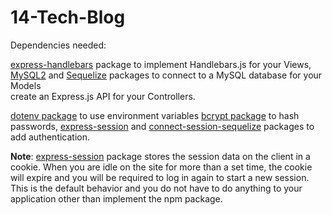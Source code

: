 # 14-Tech-Blog

Dependencies needed:

[express-handlebars](https://www.npmjs.com/package/express-handlebars) package to implement Handlebars.js for your Views, 
[MySQL2](https://www.npmjs.com/package/mysql2) 
and 
[Sequelize](https://www.npmjs.com/package/sequelize) packages to connect to a MySQL database for your Models  
create an Express.js API for your Controllers.

[dotenv package](https://www.npmjs.com/package/dotenv) to use environment variables 
[bcrypt package](https://www.npmjs.com/package/bcrypt) to hash passwords, 
[express-session](https://www.npmjs.com/package/express-session) 
and 
[connect-session-sequelize](https://www.npmjs.com/package/connect-session-sequelize) packages to add authentication.

**Note**:
[express-session](https://www.npmjs.com/package/express-session) package stores the session data on the client in a cookie. When you are idle on the site for more than a set time, the cookie will expire and you will be required to log in again to start a new session. This is the default behavior and you do not have to do anything to your application other than implement the npm package.
